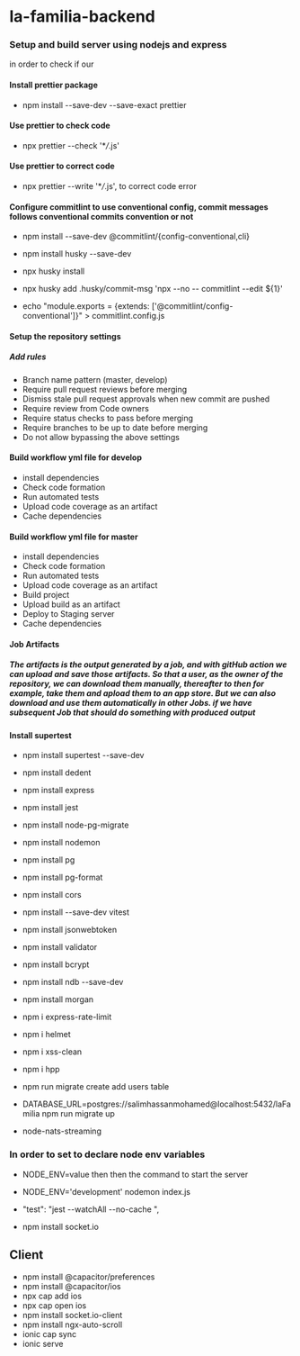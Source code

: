 # la-familia-backend

### Setup and build server using nodejs and express

in order to check if our

#### Install prettier package

- npm install --save-dev --save-exact prettier

#### Use prettier to check code

- npx prettier --check '\*_/_.js'

#### Use prettier to correct code

- npx prettier --write '\*_/_.js', to correct code error

#### Configure commitlint to use conventional config, commit messages follows conventional commits convention or not

- npm install --save-dev @commitlint/{config-conventional,cli}

- npm install husky --save-dev

- npx husky install

- npx husky add .husky/commit-msg 'npx --no -- commitlint --edit ${1}'

- echo "module.exports = {extends: ['@commitlint/config-conventional']}" > commitlint.config.js

#### Setup the repository settings

##### Add rules

- Branch name pattern (master, develop)
- Require pull request reviews before merging
- Dismiss stale pull request approvals when new commit are pushed
- Require review from Code owners
- Require status checks to pass before merging
- Require branches to be up to date before merging
- Do not allow bypassing the above settings

#### Build workflow yml file for develop

- install dependencies
- Check code formation
- Run automated tests
- Upload code coverage as an artifact
- Cache dependencies

#### Build workflow yml file for master

- install dependencies
- Check code formation
- Run automated tests
- Upload code coverage as an artifact
- Build project
- Upload build as an artifact
- Deploy to Staging server
- Cache dependencies

#### Job Artifacts

##### The artifacts is the output generated by a job, and with gitHub action we can upload and save those artifacts. So that a user, as the owner of the repository, we can download them manually, thereafter to then for example, take them and apload them to an app store. But we can also download and use them automatically in other Jobs. if we have subsequent Job that should do something with produced output

#### Install supertest

- npm install supertest --save-dev
- npm install dedent
- npm install express
- npm install jest
- npm install node-pg-migrate
- npm install nodemon
- npm install pg
- npm install pg-format
- npm install cors
- npm install --save-dev vitest
- npm install jsonwebtoken
- npm install validator
- npm install bcrypt
- npm install ndb --save-dev
- npm install morgan

- npm i express-rate-limit
- npm i helmet
- npm i xss-clean
- npm i hpp
- npm run migrate create add users table
- DATABASE_URL=postgres://salimhassanmohamed@localhost:5432/laFamilia npm run migrate up
- node-nats-streaming

### In order to set to declare node env variables

- NODE_ENV=value then then the command to start the server

- NODE_ENV='development' nodemon index.js

- "test": "jest --watchAll --no-cache ",

- npm install socket.io

## Client

- npm install @capacitor/preferences
- npm install @capacitor/ios
- npx cap add ios
- npx cap open ios
- npm install socket.io-client
- npm install ngx-auto-scroll
- ionic cap sync
- ionic serve
